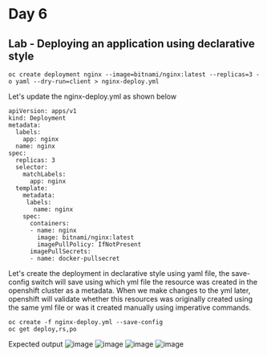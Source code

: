 # Day 6

## Lab - Deploying an application using declarative style
```
oc create deployment nginx --image=bitnami/nginx:latest --replicas=3 -o yaml --dry-run=client > nginx-deploy.yml
```

Let's update the nginx-deploy.yml as shown below
```
apiVersion: apps/v1
kind: Deployment
metadata:
  labels:
    app: nginx
  name: nginx
spec:
  replicas: 3
  selector:
    matchLabels:
      app: nginx
  template:
    metadata:
     labels:
       name: nginx
    spec:
      containers:
      - name: nginx
        image: bitnami/nginx:latest
        imagePullPolicy: IfNotPresent
      imagePullSecrets:
      - name: docker-pullsecret
```

Let's create the deployment in declarative style using yaml file, the save-config switch will save using which yml file the resource was created in the openshift cluster as a metadata. When we make changes to the yml later, openshift will validate whether this resources was originally created using the same yml file or was it created manually using imperative commands.
```
oc create -f nginx-deploy.yml --save-config
oc get deploy,rs,po
```

Expected output
![image](https://github.com/user-attachments/assets/9fb27c11-92af-4e6d-9e9f-9ddeac5fa6ba)
![image](https://github.com/user-attachments/assets/81cb8d38-8a4d-4adf-9e84-d4ee7864658c)
![image](https://github.com/user-attachments/assets/9085a97a-d10d-4fd6-a2ea-65aab0e10551)
![image](https://github.com/user-attachments/assets/2093f949-698d-43df-8f9b-0c4bc4ffc774)
